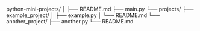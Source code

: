 python-mini-projects/
│
├── README.md
├── main.py
└── projects/
    ├── example_project/
    │   ├── example.py
    │   └── README.md
    └── another_project/
        ├── another.py
        └── README.md
